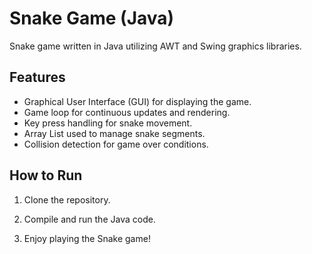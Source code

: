  # Snake Game (Java)

Snake game written in Java utilizing AWT and Swing graphics libraries.

## Features

- Graphical User Interface (GUI) for displaying the game.
- Game loop for continuous updates and rendering.
- Key press handling for snake movement.
- Array List used to manage snake segments.
- Collision detection for game over conditions.

## How to Run

1. Clone the repository.

2. Compile and run the Java code.

3. Enjoy playing the Snake game!
